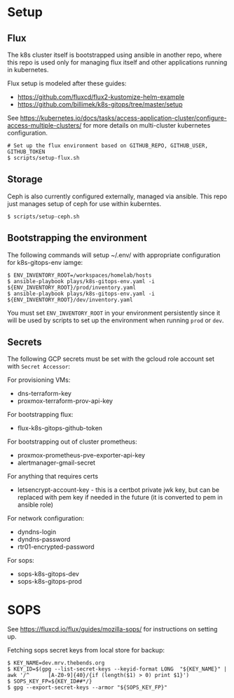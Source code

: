# Setup


## Flux

The k8s cluster itself is bootstrapped using ansible in another repo, where
this repo is used only for managing flux itself and other applications
running in kubernetes.

Flux setup is modeled after these guides:

  - https://github.com/fluxcd/flux2-kustomize-helm-example
  - https://github.com/billimek/k8s-gitops/tree/master/setup

See https://kubernetes.io/docs/tasks/access-application-cluster/configure-access-multiple-clusters/ for more details on
multi-cluster kubernetes configuration.

```
# Set up the flux environment based on GITHUB_REPO, GITHUB_USER, GITHUB_TOKEN
$ scripts/setup-flux.sh
```

## Storage

Ceph is also currently configured externally, managed via ansible. This repo
just manages setup of ceph for use within kuberntes.

```
$ scripts/setup-ceph.sh
```

## Bootstrapping the environment

The following commands will setup ~/.env/ with appropriate configuration for k8s-gitops-env iamge:
```
$ ENV_INVENTORY_ROOT=/workspaces/homelab/hosts
$ ansible-playbook plays/k8s-gitops-env.yaml -i ${ENV_INVENTORY_ROOT}/prod/inventory.yaml 
$ ansible-playbook plays/k8s-gitops-env.yaml -i ${ENV_INVENTORY_ROOT}/dev/inventory.yaml 
```

You must set `ENV_INVENTORY_ROOT` in your environment persistently since it will be used
by scripts to set up the environment when running `prod` or `dev`.

## Secrets

The following GCP secrets must be set with the gcloud role account set with `Secret Accessor`:

For provisioning VMs:
- dns-terraform-key
- proxmox-terraform-prov-api-key

For bootstrapping flux:
- flux-k8s-gitops-github-token

For bootstrapping out of cluster prometheus:
- proxmox-prometheus-pve-exporter-api-key
- alertmanager-gmail-secret

For anything that requires certs
- letsencrypt-account-key - this is a certbot private jwk key, but can be replaced with pem key if needed in the future (it is converted to pem in ansible role)

For network configuration:
- dyndns-login
- dyndns-password
- rtr01-encrypted-password

For sops:
- sops-k8s-gitops-dev
- sops-k8s-gitops-prod

# SOPS

See https://fluxcd.io/flux/guides/mozilla-sops/ for instructions on setting up.

Fetching sops secret keys from local store for backup:
```
$ KEY_NAME=dev.mrv.thebends.org
$ KEY_ID=$(gpg --list-secret-keys --keyid-format LONG  "${KEY_NAME}" | awk '/^      [A-Z0-9]{40}/{if (length($1) > 0) print $1}')
$ SOPS_KEY_FP=${KEY_ID##*/}
$ gpg --export-secret-keys --armor "${SOPS_KEY_FP}"
```